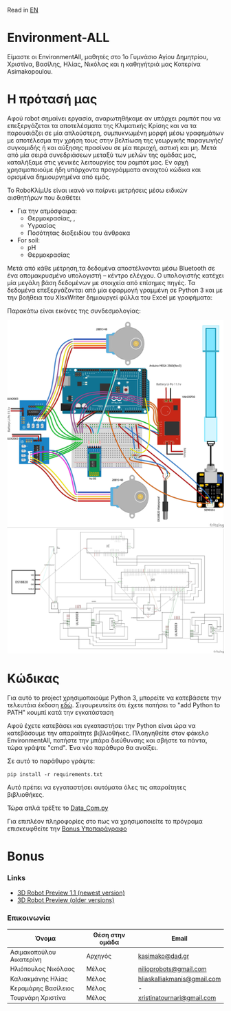 Read in [EN][README_GR]
# Environment-ALL

Είμαστε οι EnvironmentAll, μαθητές στο 1ο Γυμνάσιο Αγίου Δημητρίου, Χριστίνα, Βασίλης, Ηλίας, Νικόλας και η καθηγήτριά μας Κατερίνα Asimakopoulou.  

# Η πρότασή μας 

Αφού robot σημαίνει εργασία, αναρωτηθήκαμε αν υπάρχει ρομπότ που να επεξεργάζεται τα αποτελέσματα της Κλιματικής Κρίσης και να τα παρουσιάζει σε μία απλούστερη, συμπυκνωμένη μορφή μέσω γραφημάτων με αποτέλεσμα την χρήση τους στην βελτίωση της γεωργικής παραγωγής/συγκομιδής ή και αύξησης πρασίνου σε μία περιοχή, αστική και μη. Μετά από μία σειρά συνεδριάσεων μεταξύ των μελών της ομάδας μας, καταλήξαμε στις γενικές λειτουργίες του ρομπότ μας. Εν αρχή χρησιμοποιούμε ήδη υπάρχοντα προγράμματα ανοιχτού κώδικα και ορισμένα δημιουργημένα από εμάς.

Το RoboΚλίμUs είναι ικανό να παίρνει μετρήσεις μέσω ειδικών αισθητήρων που διαθέτει 
  - Για την ατμόσφαιρα:
    - Θερμοκρασίας, , 
    - Υγρασίας
    - Ποσότητας διοξειδίου του άνθρακα
  - For soil:
    - pH
    - Θερμοκρασίας

 Μετά από κάθε μέτρηση,τα δεδομένα αποστέλνονται μέσω Bluetooth σε ένα απομακρυσμένο υπολογιστή – κέντρο ελέγχου. Ο υπολογιστής κατέχει μία μεγάλη βάση δεδομένων με στοιχεία από επίσημες πηγές. Τα δεδομένα επεξεργάζονται από μία εφαρμογή γραμμένη σε Python 3 και με την βοήθεια του XlsxWriter δημιουργεί φύλλα του Excel με γραφήματα:

Παρακάτω είναι εικόνες της συνδεσμολογίας:

<img src="/Images/Project_anim.jpg" alt="Animated" width="600"/>
<img src="/Images/Project_schem.jpg" alt="Schematic" width="600"/>

# Κώδικας

Για αυτό το project χρησιμοποιούμε Python 3, μπορείτε να κατεβάσετε την τελευτάια έκδοση [εδώ][pyDownload]. Σιγουρευτείτε ότι έχετε πατήσει το "add Python to PATH" κουμπί κατά την εγκατάσταση

Αφού έχετε κατεβάσει και εγκαταστήσει την Python είναι ώρα να κατεβάσουμε την απαραίτητε βιβλιοθήκες. Πλοηγηθείτε στον φάκελο EnvironmentAll, πατήστε την μπάρα διεύθυνσης και σβήστε τα πάντα, τώρα γράψτε "cmd". Ένα νέο παράθυρο θα ανοίξει.

Σε αυτό το παράθυρο γράψτε:
```
pip install -r requirements.txt
```

Αυτό πρέπει να εγγαταστήσει αυτόματα όλες τις απαραίτητες βιβλιοθήκες.

Τώρα απλά τρέξτε το [Data_Com.py][Data_Com_File]

Για επιπλέον πληροφορίες στο πως να χρησιμοποιείτε το πρόγραμα επισκευφθείτε την [Bonus Υποπαράγραφο](#Bonus)

# Bonus

### Links
- [3D Robot Preview 1.1 (newest version)][3DprevLatest]
- [3D Robot Preview (older versions)][3DprevOlder]

### Επικοινωνία
  | Όνομα | Θέση στην ομάδα | Email |
  | ---- | ------------- | ----- |
  | Ασιμακοπούλου Αικατερίνη | Αρχηγός | kasimako@dad.gr |
  | Ηλιόπουλος Νικόλαος | Μέλος | nilioprobots@gmail.com |
  | Καλιακμάνης Ηλίας | Μέλος | hliaskalliakmanis@gmail.com |
  | Κεραμάρης Βασίλειος | Μέλος | - |
  | Τουρνάρη Χριστίνα | Μέλος | xristinatournari@gmail.com |

[3DprevLatest]: <https://www.youtube.com/watch?v=U1EAlejeVzY>
[3DprevOlder]: <https://www.youtube.com/playlist?list=PL0-nYuvdRR38VOx6JxywApDNGzup6OFcI>
[pyDownload]: <https://www.python.org/downloads>
[Data_Com_File]: <https://github.com/nickiliopoulosedu/EnvironmentAll/blob/master/Data_Com.py>
[README_GR]: <https://github.com/nickiliopoulosedu/EnvironmentAll/blob/master/README.md>
